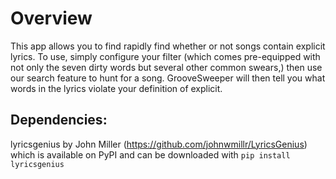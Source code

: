 # Overview  
This app allows you to find rapidly find whether or not songs contain explicit lyrics. To use, simply configure your filter (which comes pre-equipped with not only the seven dirty words but several other common swears,) then use our search feature to hunt for a song. GrooveSweeper will then tell you what words in the lyrics violate your definition of explicit.

## Dependencies:  
lyricsgenius by John Miller (https://github.com/johnwmillr/LyricsGenius) which is available on PyPI and can be downloaded with `pip install lyricsgenius`
